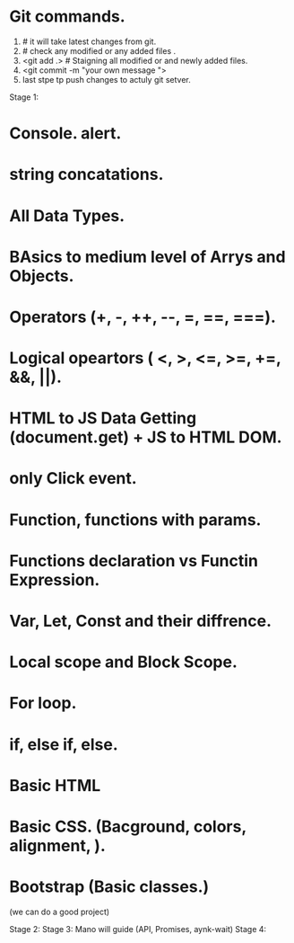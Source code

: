 # Git commands.
1) <Git pull> # it will take latest changes from git.
2) <git status> # check any modified or any added files .
3) <git add .> # Staigning all modified or and newly added files.
4) <git commit -m "your own message ">
5) <git push> last stpe tp push changes to actuly git setver.


Stage 1:
 # Console. alert.
 # string concatations.
 # All Data Types.
 # BAsics to medium level of Arrys and Objects.
 # Operators (+, -, ++, --, =, ==, ===).
 # Logical opeartors ( <, >, <=, >=, +=, &&, ||).
 # HTML to JS Data Getting (document.get) + JS to HTML DOM.
 # only Click event.
 # Function, functions with params.
 # Functions declaration vs Functin Expression.
 # Var, Let, Const and their diffrence.
 # Local scope and Block Scope.
 # For loop.
 # if, else if, else.
 # Basic HTML 
 # Basic CSS. (Bacground, colors, alignment, ).
 # Bootstrap (Basic classes.)
   (we can do a good project)

 Stage 2:
 Stage 3: Mano will guide (API, Promises, aynk-wait)
 Stage 4: